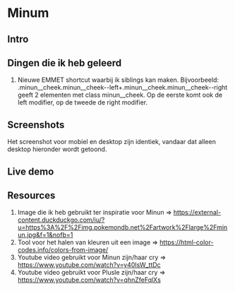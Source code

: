 # Minum

## Intro

## Dingen die ik heb geleerd
1. Nieuwe EMMET shortcut waarbij ik siblings kan maken. Bijvoorbeeld: .minun__cheek.minun__cheek--left+.minun__cheek.minun__cheek--right geeft 2 elementen met class minun__cheek. Op de eerste komt ook de left modifier, op de tweede de right modifier. 

## Screenshots
Het screenshot voor mobiel en desktop zijn identiek, vandaar dat alleen desktop hieronder wordt getoond.

## Live demo

## Resources
1. Image die ik heb gebruikt ter inspiratie voor Minun => https://external-content.duckduckgo.com/iu/?u=https%3A%2F%2Fimg.pokemondb.net%2Fartwork%2Flarge%2Fminun.jpg&f=1&nofb=1 
2. Tool voor het halen van kleuren uit een image => https://html-color-codes.info/colors-from-image/ 
3. Youtube video gebruikt voor Minun zijn/haar cry => https://www.youtube.com/watch?v=y40IsW_ttDc 
4. Youtube video gebruikt voor Plusle zijn/haar cry => https://www.youtube.com/watch?v=qhnZfeFqlXs 